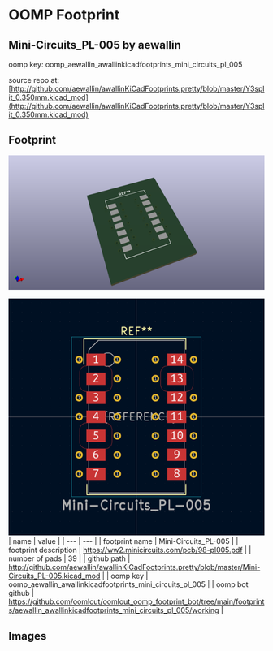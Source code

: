 # OOMP Footprint  
## Mini-Circuits_PL-005  by aewallin  
  
oomp key: oomp_aewallin_awallinkicadfootprints_mini_circuits_pl_005  
  
source repo at: [http://github.com/aewallin/awallinKiCadFootprints.pretty/blob/master/Y3split_0.350mm.kicad_mod](http://github.com/aewallin/awallinKiCadFootprints.pretty/blob/master/Y3split_0.350mm.kicad_mod)  
## Footprint  
  
[![working_kicad_pcb_3d.png](working_kicad_pcb_3d_600.png)](working_kicad_pcb_3d.png)  
  
[![working.png](working_600.png)](working.png)  
| name | value | 
| --- | --- | 
| footprint name | Mini-Circuits_PL-005 | 
| footprint description | https://ww2.minicircuits.com/pcb/98-pl005.pdf | 
| number of pads | 39 | 
| github path | http://github.com/aewallin/awallinKiCadFootprints.pretty/blob/master/Mini-Circuits_PL-005.kicad_mod | 
| oomp key | oomp_aewallin_awallinkicadfootprints_mini_circuits_pl_005 | 
| oomp bot github | https://github.com/oomlout/oomlout_oomp_footprint_bot/tree/main/footprints/aewallin_awallinkicadfootprints_mini_circuits_pl_005/working | 
## Images  
